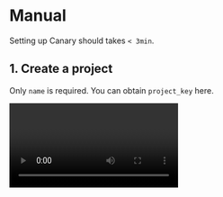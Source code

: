 <script setup lang="ts">
import Video from "@components/Video.vue";
</script>

# Manual

Setting up Canary should takes `< 3min`.

## 1. Create a project

Only `name` is required. You can obtain `project_key` here.

<Video id="nUOGm7YPkredG3iOTxl9dHZXe9b2UE62BGs3jVyPMps" />

After creating a project, click `Back to home`.

## 2. Create sources

Here, we are configuring `Webpage` source. Other sources like `GitHub issue` should be even easier.
`Fetching & indexing` may take a while, but **it will be done in the background even if you close the tab.**

<Video id="FcvYsU1UKh01UlN8kodhhgALWM001vXA74aAQuccKmStg" />
